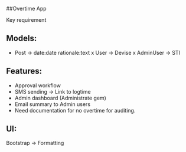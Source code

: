 ##Overtime App

Key requirement

## Models:
- Post -> date:date rationale:text
x User -> Devise
x AdminUser -> STI

## Features:
- Approval workflow
- SMS sending -> Link to logtime
- Admin dashboard (Administrate gem)
- Email summary to Admin users
- Need documentation for no overtime for auditing.

## UI:
Bootstrap -> Formatting

